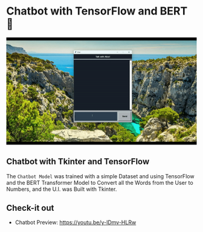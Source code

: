 # Chatbot with TensorFlow and BERT 🤖

![](./chatbot_preview.gif)

## Chatbot with Tkinter and TensorFlow

The `Chatbot Model` was trained with a simple Dataset and using TensorFlow and the BERT Transformer Model to Convert all the Words from the User to Numbers, and the U.I. was Built with Tkinter.

## Check-it out
- Chatbot Preview: https://youtu.be/y-IDmv-HLRw
